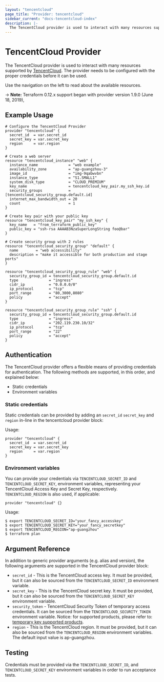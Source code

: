 ```yaml
---
layout: "tencentcloud"
page_title: "Provider: tencentcloud"
sidebar_current: "docs-tencentcloud-index"
description: |-
  The TencentCloud provider is used to interact with many resources supported by TencentCloud. The provider needs to be configured with the proper credentials before it can be used.
---
```


# TencentCloud Provider

The TencentCloud provider is used to interact with many resources supported by [TencentCloud](https://intl.cloud.tencent.com).
The provider needs to be configured with the proper credentials before it can be used.

Use the navigation on the left to read about the available resources.

-> **Note:** Terraform 0.12.x support began with provider version 1.9.0 (June 18, 2019), 

## Example Usage

```hcl
# Configure the TencentCloud Provider
provider "tencentcloud" {
  secret_id  = var.secret_id
  secret_key = var.secret_key
  region     = var.region
}

# Create a web server
resource "tencentcloud_instance" "web" {
  instance_name              = "web example"
  availability_zone          = "ap-guangzhou-3"
  image_id                   = "img-9qabwvbn"
  instance_type              = "S1.SMALL1"
  system_disk_type           = "CLOUD_PREMIUM"
  key_name                   = tencentcloud_key_pair.my_ssh_key.id
  security_groups            = [tencentcloud_security_group.default.id]
  internet_max_bandwidth_out = 20
  count                      = 1
}

# Create key pair with your public key
resource "tencentcloud_key_pair" "my_ssh_key" {
  key_name   = "from_terraform_public_key"
  public_key = "ssh-rsa AAAAB3NzaSuperLongString foo@bar"
}

# Create security group with 2 rules
resource "tencentcloud_security_group" "default" {
  name        = "web accessibility"
  description = "make it accessible for both production and stage ports"
}

resource "tencentcloud_security_group_rule" "web" {
  security_group_id = tencentcloud_security_group.default.id
  type              = "ingress"
  cidr_ip           = "0.0.0.0/0"
  ip_protocol       = "tcp"
  port_range        = "80,3000,8080"
  policy            = "accept"
}

resource "tencentcloud_security_group_rule" "ssh" {
  security_group_id = tencentcloud_security_group.default.id
  type              = "ingress"
  cidr_ip           = "202.119.230.10/32"
  ip_protocol       = "tcp"
  port_range        = "22"
  policy            = "accept"
}
```

## Authentication

The TencentCloud provider offers a flexible means of providing credentials for authentication.
The following methods are supported, in this order, and explained below:

- Static credentials
- Environment variables

### Static credentials ###

Static credentials can be provided by adding an `secret_id` `secret_key` and `region` in-line in the tencentcloud provider block:

Usage:

```hcl
provider "tencentcloud" {
  secret_id  = var.secret_id
  secret_key = var.secret_key
  region     = var.region
}
```

### Environment variables

You can provide your credentials via `TENCENTCLOUD_SECRET_ID` and `TENCENTCLOUD_SECRET_KEY`, environment variables,
representing your TencentCloud Access Key and Secret Key, respectively. `TENCENTCLOUD_REGION` is also used, if applicable:

```hcl
provider "tencentcloud" {}
```

Usage:

```shell
$ export TENCENTCLOUD_SECRET_ID="your_fancy_accesskey"
$ export TENCENTCLOUD_SECRET_KEY="your_fancy_secretkey"
$ export TENCENTCLOUD_REGION="ap-guangzhou"
$ terraform plan
```

## Argument Reference

In addition to generic provider arguments (e.g. alias and version), the following arguments are supported in the TencentCloud provider block:

* `secret_id` - This is the TencentCloud access key. It must be provided, but it can also be sourced from the `TENCENTCLOUD_SECRET_ID` environment variable.
* `secret_key` - This is the TencentCloud secret key. It must be provided, but it can also be sourced from the `TENCENTCLOUD_SECRET_KEY` environment variable.
* `security_token` - TencentCloud Security Token of temporary access credentials. It can be sourced from the `TENCENTCLOUD_SECURITY_TOKEN` environment variable. Notice: for supported products, please refer to: [temporary key supported products](https://intl.cloud.tencent.com/document/product/598/10588).
* `region` - This is the TencentCloud region. It must be provided, but it can also be sourced from the `TENCENTCLOUD_REGION` environment variables. The default input value is ap-guangzhou.

## Testing

Credentials must be provided via the `TENCENTCLOUD_SECRET_ID`, and `TENCENTCLOUD_SECRET_KEY` environment variables in order to run acceptance tests.
